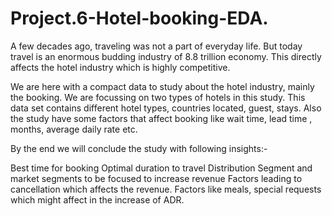 # Project.6-Hotel-booking-EDA.

A few decades ago, traveling was not a part of everyday life. But today travel is an enormous budding industry of 8.8 trillion economy. This directly affects the hotel industry which is highly competitive.

We are here with a compact data to study about the hotel industry, mainly the booking. We are focussing on two types of hotels in this study. This data set contains different hotel types, countries located, guest, stays. Also the study have some factors that affect booking like wait time, lead time , months, average daily rate etc.

By the end we will conclude the study with following insights:-

Best time for booking
Optimal duration to travel
Distribution Segment and market segments to be focused to increase revenue
Factors leading to cancellation which affects the revenue.
Factors like meals, special requests which might affect in the increase of ADR.

